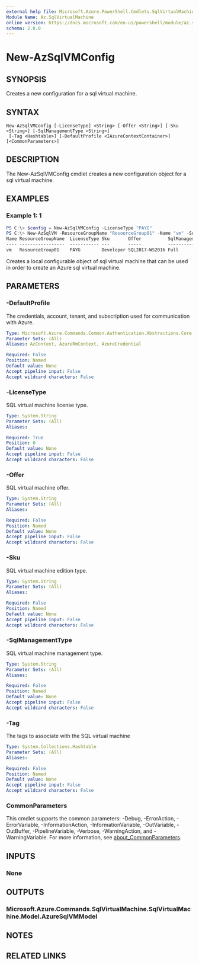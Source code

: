 ```yaml
---
external help file: Microsoft.Azure.PowerShell.Cmdlets.SqlVirtualMachine.dll-Help.xml
Module Name: Az.SqlVirtualMachine
online version: https://docs.microsoft.com/en-us/powershell/module/az.sqlvirtualmachine/new-azsqlvmconfig
schema: 2.0.0
---
```


# New-AzSqlVMConfig

## SYNOPSIS
Creates a new configuration for a sql virtual machine.

## SYNTAX

```
New-AzSqlVMConfig [-LicenseType] <String> [-Offer <String>] [-Sku <String>] [-SqlManagementType <String>]
 [-Tag <Hashtable>] [-DefaultProfile <IAzureContextContainer>] [<CommonParameters>]
```

## DESCRIPTION
The New-AzSqlVMConfig cmdlet creates a new configuration object for a sql virtual machine.

## EXAMPLES

### Example 1: 1
```powershell
PS C:\> $config = New-AzSqlVMConfig -LicenseType "PAYG"
PS C:\> New-AzSqlVM -ResourceGroupName "ResourceGroup01" -Name "vm" -SqlVM $config
Name ResourceGroupName  LicenseType Sku       Offer          SqlManagementType
---- -----------------  ----------- ---       -----          -----------------
vm   ResourceGroup01	PAYG        Developer SQL2017-WS2016 Full
```

Creates a local configurable object of sql virtual machine that can be used in order to create an Azure sql virtual machine.

## PARAMETERS

### -DefaultProfile
The credentials, account, tenant, and subscription used for communication with Azure.

```yaml
Type: Microsoft.Azure.Commands.Common.Authentication.Abstractions.Core.IAzureContextContainer
Parameter Sets: (All)
Aliases: AzContext, AzureRmContext, AzureCredential

Required: False
Position: Named
Default value: None
Accept pipeline input: False
Accept wildcard characters: False
```

### -LicenseType
SQL virtual machine license type.

```yaml
Type: System.String
Parameter Sets: (All)
Aliases:

Required: True
Position: 0
Default value: None
Accept pipeline input: False
Accept wildcard characters: False
```

### -Offer
SQL virtual machine offer.

```yaml
Type: System.String
Parameter Sets: (All)
Aliases:

Required: False
Position: Named
Default value: None
Accept pipeline input: False
Accept wildcard characters: False
```

### -Sku
SQL virtual machine edition type.

```yaml
Type: System.String
Parameter Sets: (All)
Aliases:

Required: False
Position: Named
Default value: None
Accept pipeline input: False
Accept wildcard characters: False
```

### -SqlManagementType
SQL virtual machine management type.

```yaml
Type: System.String
Parameter Sets: (All)
Aliases:

Required: False
Position: Named
Default value: None
Accept pipeline input: False
Accept wildcard characters: False
```

### -Tag
The tags to associate with the SQL virtual machine

```yaml
Type: System.Collections.Hashtable
Parameter Sets: (All)
Aliases:

Required: False
Position: Named
Default value: None
Accept pipeline input: False
Accept wildcard characters: False
```

### CommonParameters
This cmdlet supports the common parameters: -Debug, -ErrorAction, -ErrorVariable, -InformationAction, -InformationVariable, -OutVariable, -OutBuffer, -PipelineVariable, -Verbose, -WarningAction, and -WarningVariable. For more information, see [about_CommonParameters](http://go.microsoft.com/fwlink/?LinkID=113216).

## INPUTS

### None

## OUTPUTS

### Microsoft.Azure.Commands.SqlVirtualMachine.SqlVirtualMachine.Model.AzureSqlVMModel

## NOTES

## RELATED LINKS
